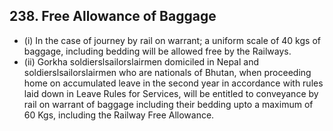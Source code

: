 ## 238. Free Allowance of Baggage

- (i) In the case of journey by rail on warrant; a uniform scale of 40 kgs of baggage, including bedding will be allowed free by the Railways.
- (ii) Gorkha soldierslsailorslairmen domiciled in Nepal and soldierslsailorslairmen who are nationals of Bhutan, when proceeding home on accumulated leave in the second year in accordance with rules laid down in Leave Rules for Services, will be entitled to conveyance by rail on warrant of baggage including their bedding upto a maximum of 60 Kgs, including the Railway Free Allowance.
